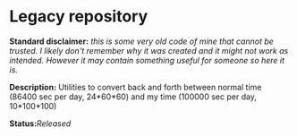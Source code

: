 # Legacy repository

**Standard disclaimer:** _this is some very old code of mine that cannot be trusted. I likely don't remember why it was created and it might not work as intended. However it may contain something useful for someone so here it is._

**Description:** Utilities to convert back and forth between normal time (86400 sec per day, 24\*60\*60) and my time (100000 sec per day, 10\*100\*100)

**Status:**_Released_

